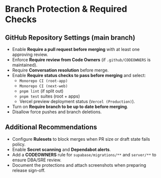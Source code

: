 # Branch Protection & Required Checks

## GitHub Repository Settings (main branch)
- Enable **Require a pull request before merging** with at least one approving review.
- Enforce **Require review from Code Owners** (if `.github/CODEOWNERS` is maintained).
- Require **Conversation resolution** before merge.
- Enable **Require status checks to pass before merging** and select:
  - `Monorepo CI (root-app)`
  - `Monorepo CI (next-web)`
  - `pnpm lint` (if split out)
  - `pnpm test` suites (root + apps)
  - Vercel preview deployment status (`Vercel (Production)`).
- Turn on **Require branch to be up to date before merging**.
- Disallow force pushes and branch deletions.

## Additional Recommendations
- Configure **Rulesets** to block merges when PR size or draft state fails policy.
- Enable **Secret scanning** and **Dependabot alerts**.
- Add a **CODEOWNERS** rule for `supabase/migrations/**` and `server/**` to ensure DBA/SRE review.
- Document the protections and attach screenshots when preparing release sign-off.
